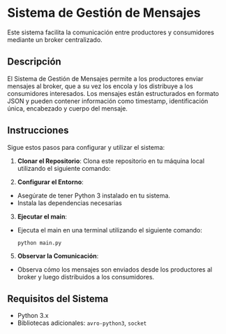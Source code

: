 # Sistema de Gestión de Mensajes

Este sistema facilita la comunicación entre productores y consumidores mediante un broker centralizado.

## Descripción

El Sistema de Gestión de Mensajes permite a los productores enviar mensajes al broker, que a su vez los encola y los distribuye a los consumidores interesados. Los mensajes están estructurados en formato JSON y pueden contener información como timestamp, identificación única, encabezado y cuerpo del mensaje.

## Instrucciones

Sigue estos pasos para configurar y utilizar el sistema:

1. **Clonar el Repositorio**: Clona este repositorio en tu máquina local utilizando el siguiente comando:

2. **Configurar el Entorno**:
- Asegúrate de tener Python 3 instalado en tu sistema.
- Instala las dependencias necesarias

3. **Ejecutar el main**:
- Ejecuta el main en una terminal utilizando el siguiente comando:

  ```
  python main.py
  ```

5. **Observar la Comunicación**:
- Observa cómo los mensajes son enviados desde los productores al broker y luego distribuidos a los consumidores.

## Requisitos del Sistema

- Python 3.x
- Bibliotecas adicionales: `avro-python3`, `socket`





